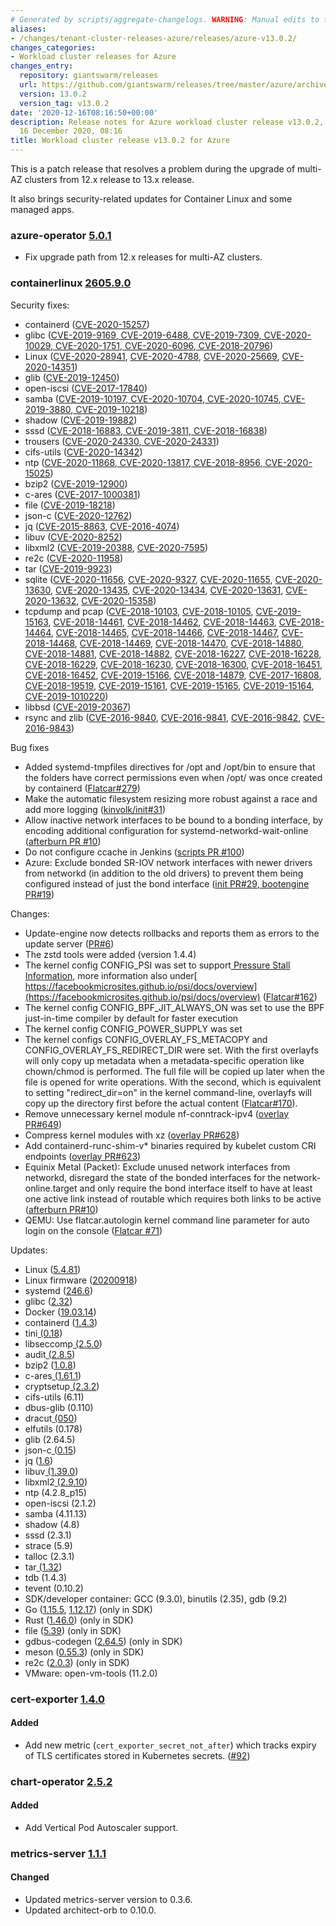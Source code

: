 ```yaml
---
# Generated by scripts/aggregate-changelogs. WARNING: Manual edits to this files will be overwritten.
aliases:
- /changes/tenant-cluster-releases-azure/releases/azure-v13.0.2/
changes_categories:
- Workload cluster releases for Azure
changes_entry:
  repository: giantswarm/releases
  url: https://github.com/giantswarm/releases/tree/master/azure/archived/v13.0.2
  version: 13.0.2
  version_tag: v13.0.2
date: '2020-12-16T08:16:50+00:00'
description: Release notes for Azure workload cluster release v13.0.2, published on
  16 December 2020, 08:16
title: Workload cluster release v13.0.2 for Azure
---
```


This is a patch release that resolves a problem during the upgrade of multi-AZ clusters from 12.x release to 13.x release.

It also brings security-related updates for Container Linux and some managed apps.

### azure-operator [5.0.1](https://github.com/giantswarm/aws-operator/releases/tag/v5.0.1)

*  Fix upgrade path from 12.x releases for multi-AZ clusters.

### containerlinux [2605.9.0](https://www.flatcar-linux.org/releases/#release-2605.9.0)

Security fixes:

*   containerd ([CVE-2020-15257](https://nvd.nist.gov/vuln/detail/CVE-2020-15257))
*   glibc ([CVE-2019-9169](https://nvd.nist.gov/vuln/detail/CVE-2019-9169),[ CVE-2019-6488](https://nvd.nist.gov/vuln/detail/CVE-2019-6488),[ CVE-2019-7309](https://nvd.nist.gov/vuln/detail/CVE-2019-7309),[ CVE-2020-10029](https://nvd.nist.gov/vuln/detail/CVE-2020-10029),[ CVE-2020-1751](https://nvd.nist.gov/vuln/detail/CVE-2020-1751),[ CVE-2020-6096](https://nvd.nist.gov/vuln/detail/CVE-2020-6096),[ CVE-2018-20796](https://nvd.nist.gov/vuln/detail/CVE-2018-20796))
*   Linux ([CVE-2020-28941](https://nvd.nist.gov/vuln/detail/CVE-2020-28941), [CVE-2020-4788](https://nvd.nist.gov/vuln/detail/CVE-2020-4788), [CVE-2020-25669](https://nvd.nist.gov/vuln/detail/CVE-2020-25669), [CVE-2020-14351](https://nvd.nist.gov/vuln/detail/CVE-2020-14351))
*   glib ([CVE-2019-12450](https://nvd.nist.gov/vuln/detail/CVE-2019-12450))
*   open-iscsi ([CVE-2017-17840](https://nvd.nist.gov/vuln/detail/CVE-2017-17840))
*   samba ([CVE-2019-10197](https://nvd.nist.gov/vuln/detail/CVE-2019-10197),[ CVE-2020-10704](https://nvd.nist.gov/vuln/detail/CVE-2020-10704),[ CVE-2020-10745](https://nvd.nist.gov/vuln/detail/CVE-2020-10745),[ CVE-2019-3880](https://nvd.nist.gov/vuln/detail/CVE-2019-3880),[ CVE-2019-10218](https://nvd.nist.gov/vuln/detail/CVE-2019-10218))
*   shadow ([CVE-2019-19882](https://nvd.nist.gov/vuln/detail/CVE-2019-19882))
*   sssd ([CVE-2018-16883](https://nvd.nist.gov/vuln/detail/CVE-2018-16883),[ CVE-2019-3811](https://nvd.nist.gov/vuln/detail/CVE-2019-3811),[ CVE-2018-16838](https://nvd.nist.gov/vuln/detail/CVE-2018-16838))
*   trousers ([CVE-2020-24330](https://nvd.nist.gov/vuln/detail/CVE-2020-24330),[ CVE-2020-24331](https://nvd.nist.gov/vuln/detail/CVE-2020-24331))
*   cifs-utils ([CVE-2020-14342](https://nvd.nist.gov/vuln/detail/CVE-2020-14342))
*   ntp ([CVE-2020-11868](https://nvd.nist.gov/vuln/detail/CVE-2020-11868),[ CVE-2020-13817](https://nvd.nist.gov/vuln/detail/CVE-2020-13817),[ CVE-2018-8956](https://nvd.nist.gov/vuln/detail/CVE-2018-8956),[ CVE-2020-15025](https://nvd.nist.gov/vuln/detail/CVE-2020-15025))
*   bzip2 ([CVE-2019-12900](https://nvd.nist.gov/vuln/detail/CVE-2019-12900))
*   c-ares ([CVE-2017-1000381](https://nvd.nist.gov/vuln/detail/CVE-2017-1000381))
*   file ([CVE-2019-18218](https://nvd.nist.gov/vuln/detail/CVE-2019-18218))
*   json-c ([CVE-2020-12762](https://nvd.nist.gov/vuln/detail/CVE-2020-12762))
*   jq ([CVE-2015-8863](https://nvd.nist.gov/vuln/detail/CVE-2015-8863), [CVE-2016-4074](https://nvd.nist.gov/vuln/detail/CVE-2016-4074))
*   libuv ([CVE-2020-8252](https://nvd.nist.gov/vuln/detail/CVE-2020-8252))
*   libxml2 ([CVE-2019-20388](https://nvd.nist.gov/vuln/detail/CVE-2019-20388), [CVE-2020-7595](https://nvd.nist.gov/vuln/detail/CVE-2020-7595))
*   re2c ([CVE-2020-11958](https://nvd.nist.gov/vuln/detail/CVE-2020-11958))
*   tar ([CVE-2019-9923](https://nvd.nist.gov/vuln/detail/CVE-2019-9923))
*   sqlite ([CVE-2020-11656](https://nvd.nist.gov/vuln/detail/CVE-2020-11656), [CVE-2020-9327](https://nvd.nist.gov/vuln/detail/CVE-2020-9327), [CVE-2020-11655](https://nvd.nist.gov/vuln/detail/CVE-2020-11655), [CVE-2020-13630](https://nvd.nist.gov/vuln/detail/CVE-2020-13630), [CVE-2020-13435](https://nvd.nist.gov/vuln/detail/CVE-2020-13435), [CVE-2020-13434](https://nvd.nist.gov/vuln/detail/CVE-2020-13434), [CVE-2020-13631](https://nvd.nist.gov/vuln/detail/CVE-2020-13631), [CVE-2020-13632](https://nvd.nist.gov/vuln/detail/CVE-2020-13632), [CVE-2020-15358](https://nvd.nist.gov/vuln/detail/CVE-2020-15358))
*   tcpdump and pcap ([CVE-2018-10103](https://nvd.nist.gov/vuln/detail/CVE-2018-10103), [CVE-2018-10105](https://nvd.nist.gov/vuln/detail/CVE-2018-10105), [CVE-2019-15163](https://nvd.nist.gov/vuln/detail/CVE-2019-15163), [CVE-2018-14461](https://nvd.nist.gov/vuln/detail/CVE-2018-14461), [CVE-2018-14462](https://nvd.nist.gov/vuln/detail/CVE-2018-14462), [CVE-2018-14463](https://nvd.nist.gov/vuln/detail/CVE-2018-14463), [CVE-2018-14464](https://nvd.nist.gov/vuln/detail/CVE-2018-14464), [CVE-2018-14465](https://nvd.nist.gov/vuln/detail/CVE-2018-14465), [CVE-2018-14466](https://nvd.nist.gov/vuln/detail/CVE-2018-14466), [CVE-2018-14467](https://nvd.nist.gov/vuln/detail/CVE-2018-14467), [CVE-2018-14468](https://nvd.nist.gov/vuln/detail/CVE-2018-14468), [CVE-2018-14469](https://nvd.nist.gov/vuln/detail/CVE-2018-14469), [CVE-2018-14470](https://nvd.nist.gov/vuln/detail/CVE-2018-14470), [CVE-2018-14880](https://nvd.nist.gov/vuln/detail/CVE-2018-14880), [CVE-2018-14881](https://nvd.nist.gov/vuln/detail/CVE-2018-14881), [CVE-2018-14882](https://nvd.nist.gov/vuln/detail/CVE-2018-14882), [CVE-2018-16227](https://nvd.nist.gov/vuln/detail/CVE-2018-16227), [CVE-2018-16228](https://nvd.nist.gov/vuln/detail/CVE-2018-16228), [CVE-2018-16229](https://nvd.nist.gov/vuln/detail/CVE-2018-16229), [CVE-2018-16230](https://nvd.nist.gov/vuln/detail/CVE-2018-16230), [CVE-2018-16300](https://nvd.nist.gov/vuln/detail/CVE-2018-16300), [CVE-2018-16451](https://nvd.nist.gov/vuln/detail/CVE-2018-16451), [CVE-2018-16452](https://nvd.nist.gov/vuln/detail/CVE-2018-16452), [CVE-2019-15166](https://nvd.nist.gov/vuln/detail/CVE-2019-15166), [CVE-2018-14879](https://nvd.nist.gov/vuln/detail/CVE-2018-14879), [CVE-2017-16808](https://nvd.nist.gov/vuln/detail/CVE-2017-16808), [CVE-2018-19519](https://nvd.nist.gov/vuln/detail/CVE-2018-19519), [CVE-2019-15161](https://nvd.nist.gov/vuln/detail/CVE-2019-15161), [CVE-2019-15165](https://nvd.nist.gov/vuln/detail/CVE-2019-15165), [CVE-2019-15164](https://nvd.nist.gov/vuln/detail/CVE-2019-15164), [CVE-2019-1010220](https://nvd.nist.gov/vuln/detail/CVE-2019-1010220))
*   libbsd ([CVE-2019-20367](https://nvd.nist.gov/vuln/detail/CVE-2019-20367))
*   rsync and zlib ([CVE-2016-9840](https://nvd.nist.gov/vuln/detail/CVE-2016-9840), [CVE-2016-9841](https://nvd.nist.gov/vuln/detail/CVE-2016-9841), [CVE-2016-9842](https://nvd.nist.gov/vuln/detail/CVE-2016-9842), [CVE-2016-9843](https://nvd.nist.gov/vuln/detail/CVE-2016-9843))

Bug fixes

*   Added systemd-tmpfiles directives for /opt and /opt/bin to ensure that the folders have correct permissions even when /opt/ was once created by containerd ([Flatcar#279](https://github.com/kinvolk/Flatcar/issues/279))
*   Make the automatic filesystem resizing more robust against a race and add more logging ([kinvolk/init#31](https://github.com/kinvolk/init/pull/31))
*   Allow inactive network interfaces to be bound to a bonding interface, by encoding additional configuration for systemd-networkd-wait-online ([afterburn PR #10](https://github.com/flatcar-linux/afterburn/pull/10))
*   Do not configure ccache in Jenkins ([scripts PR #100](https://github.com/flatcar-linux/scripts/pull/100))
*   Azure: Exclude bonded SR-IOV network interfaces with newer drivers from networkd (in addition to the old drivers) to prevent them being configured instead of just the bond interface ([init PR#29](https://github.com/flatcar-linux/init/pull/29),[ bootengine PR#19](https://github.com/flatcar-linux/bootengine/pull/19))

Changes:

*   Update-engine now detects rollbacks and reports them as errors to the update server ([PR#6](https://github.com/flatcar-linux/update_engine/pull/6))
*   The zstd tools were added (version 1.4.4)
*   The kernel config CONFIG_PSI was set to support[ Pressure Stall Information](https://www.kernel.org/doc/html/latest/accounting/psi.html), more information also under[ https://facebookmicrosites.github.io/psi/docs/overview](https://facebookmicrosites.github.io/psi/docs/overview) ([Flatcar#162](https://github.com/flatcar-linux/Flatcar/issues/162))
*   The kernel config CONFIG_BPF_JIT_ALWAYS_ON was set to use the BPF just-in-time compiler by default for faster execution
*   The kernel config CONFIG_POWER_SUPPLY was set
*   The kernel configs CONFIG_OVERLAY_FS_METACOPY and CONFIG_OVERLAY_FS_REDIRECT_DIR were set. With the first overlayfs will only copy up metadata when a metadata-specific operation like chown/chmod is performed. The full file will be copied up later when the file is opened for write operations. With the second, which is equivalent to setting "redirect_dir=on" in the kernel command-line, overlayfs will copy up the directory first before the actual content ([Flatcar#170](https://github.com/kinvolk/Flatcar/issues/170)).
*   Remove unnecessary kernel module nf-conntrack-ipv4 ([overlay PR#649](https://github.com/flatcar-linux/coreos-overlay/pull/649))
*   Compress kernel modules with xz ([overlay PR#628](https://github.com/flatcar-linux/coreos-overlay/pull/628))
*   Add containerd-runc-shim-v* binaries required by kubelet custom CRI endpoints ([overlay PR#623](https://github.com/flatcar-linux/coreos-overlay/pull/623))
*   Equinix Metal (Packet): Exclude unused network interfaces from networkd, disregard the state of the bonded interfaces for the network-online.target and only require the bond interface itself to have at least one active link instead of routable which requires both links to be active ([afterburn PR#10](https://github.com/flatcar-linux/afterburn/pull/10))
*   QEMU: Use flatcar.autologin kernel command line parameter for auto login on the console ([Flatcar #71](https://github.com/flatcar-linux/Flatcar/issues/71))

Updates:

*   Linux ([5.4.81](https://lwn.net/Articles/838790/))
*   Linux firmware ([20200918](https://git.kernel.org/pub/scm/linux/kernel/git/firmware/linux-firmware.git/tag/?h=20200918))
*   systemd ([246.6](https://github.com/systemd/systemd-stable/releases/tag/v246.6))
*   glibc ([2.32](https://lwn.net/Articles/828210/))
*   Docker ([19.03.14](https://github.com/docker/docker-ce/releases/tag/v19.03.14))
*   containerd ([1.4.3](https://github.com/containerd/containerd/releases/tag/v1.4.3))
*   tini[ (0.18](https://github.com/krallin/tini/releases/tag/v0.18.0))
*   libseccomp[ (2.5.0](https://github.com/seccomp/libseccomp/releases/tag/v2.5.0))
*   audit[ (2.8.5](https://github.com/linux-audit/audit-userspace/releases/tag/v2.8.5))
*   bzip2 ([1.0.8](https://sourceware.org/git/?p=bzip2.git;a=blob;f=CHANGES;h=30afead2586b6d64f50988a41d394a0131b38949;hb=HEAD#l342))
*   c-ares[ (1.61.1](https://github.com/c-ares/c-ares/releases/tag/cares-1_16_1))
*   cryptsetup[ (2.3.2](https://gitlab.com/cryptsetup/cryptsetup/-/tags/v2.3.2))
*   cifs-utils (6.11)
*   dbus-glib (0.110)
*   dracut[ (050](https://github.com/dracutdevs/dracut/releases/tag/050))
*   elfutils (0.178)
*   glib (2.64.5)
*   json-c[ (0.15](https://github.com/json-c/json-c/releases/tag/json-c-0.15-20200726))
*   jq ([1.6](https://github.com/stedolan/jq/releases/tag/jq-1.6))
*   libuv[ (1.39.0](https://github.com/libuv/libuv/releases/tag/v1.39.0))
*   libxml2[ (2.9.10](https://gitlab.gnome.org/GNOME/libxml2/-/tags/v2.9.10))
*   ntp (4.2.8_p15)
*   open-iscsi (2.1.2)
*   samba (4.11.13)
*   shadow (4.8)
*   sssd (2.3.1)
*   strace (5.9)
*   talloc (2.3.1)
*   tar[ (1.32](https://git.savannah.gnu.org/cgit/tar.git/tag/?h=release_1_32))
*   tdb (1.4.3)
*   tevent (0.10.2)
*   SDK/developer container: GCC (9.3.0), binutils (2.35), gdb (9.2)
*   Go ([1.15.5](https://go.googlesource.com/go/+/refs/tags/go1.15.5), [1.12.17](https://go.googlesource.com/go/+/refs/tags/go1.12.17)) (only in SDK)
*   Rust ([1.46.0](https://blog.rust-lang.org/2020/08/27/Rust-1.46.0.html)) (only in SDK)
*   file ([5.39](https://github.com/file/file/tree/FILE5_39)) (only in SDK)
*   gdbus-codegen ([2.64.5](https://gitlab.gnome.org/GNOME/glib/-/tags/2.64.5)) (only in SDK)
*   meson ([0.55.3](https://github.com/mesonbuild/meson/releases/tag/0.55.3)) (only in SDK)
*   re2c ([2.0.3](https://re2c.org/releases/release_notes.html#release-2-0-3)) (only in SDK)
*   VMware: open-vm-tools (11.2.0)

### cert-exporter [1.4.0](https://github.com/giantswarm/cert-exporter/releases/tag/v1.4.0)

#### Added
- Add new metric (`cert_exporter_secret_not_after`) which tracks expiry of TLS certificates stored in Kubernetes secrets. ([#92](https://github.com/giantswarm/cert-exporter/pull/92))

### chart-operator [2.5.2](https://github.com/giantswarm/chart-operator/releases/tag/v2.5.2)

#### Added
- Add Vertical Pod Autoscaler support.

### metrics-server [1.1.1](https://github.com/giantswarm/metrics-server-app/releases/tag/v1.1.1)

#### Changed
- Updated metrics-server version to 0.3.6.
- Updated architect-orb to 0.10.0.
